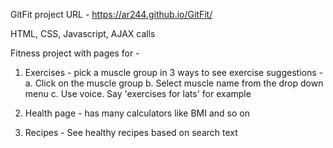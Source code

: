 GitFit project
URL - https://ar244.github.io/GitFit/

HTML, CSS, Javascript, AJAX calls 

Fitness project with pages for - 

1. Exercises - pick a muscle group in 3 ways to see exercise suggestions - 
	a. Click on the muscle group 
	b. Select muscle name from the drop down menu
	c. Use voice. Say 'exercises for lats' for example

2. Health page - has many calculators like BMI and so on

3. Recipes - See healthy recipes based on search text

